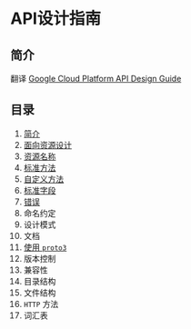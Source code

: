 # API设计指南

## 简介

翻译 [Google Cloud Platform API Design Guide](https://cloud.google.com/apis/design/)

## 目录

1. [简介](https://github.com/DeadWish/translation-api-design-guide/blob/master/src/introduction.md)
2. [面向资源设计](https://github.com/DeadWish/translation-api-design-guide/blob/master/src/resource-oriented-design.md)
3. [资源名称](https://github.com/DeadWish/translation-api-design-guide/blob/master/src/resource-names.md)
4. [标准方法](https://github.com/DeadWish/translation-api-design-guide/blob/master/src/standard-methods.md)
5. [自定义方法](https://github.com/DeadWish/translation-api-design-guide/blob/master/src/custom-methods.md)
6. [标准字段](https://github.com/DeadWish/translation-api-design-guide/blob/master/src/standard-fields.md)
7. [错误](https://github.com/DeadWish/translation-api-design-guide/blob/master/src/errors.md)
8. 命名约定
9. 设计模式
10. 文档
11. [使用 `proto3`](https://github.com/DeadWish/translation-api-design-guide/blob/master/src/using-proto3.md)
12. 版本控制
13. 兼容性
14. 目录结构
15. 文件结构
16. `HTTP` 方法
17. 词汇表
